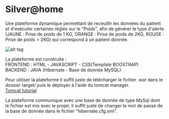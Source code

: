 # Silver@home 
Une plateforme dynamique permettant de receuillir les données du patient et d'exécuter certaines règles sur le "Poids", afin de générer le type d'alerte (JAUNE : Prise de poids de 1 KG, ORANGE : Prise de poids de 2KG, ROUGE : Prise de poids > 2KG) qui correspond à un patient donnée.


![alt tag](http://i.imgur.com/AGjZO4Y.png)


La plateforme est construite : <br />
FRONTEND : HTML - JAVASCRIPT - CSS(Template BOOSTRAP)<br />
BACKEND : JAVA (Hibernate - Base de donnée MySQL)<br />

Pour utiliser la plateforme il suffit juste de télécharger le fichier .war dans le dossier target/ puis le déployer à l'aide du tomcat manager. <br />
[Tomcat tutorial](http://www.vogella.com/tutorials/ApacheTomcat/article.html)<br />

La plateforme communique avec une base de donnée de type MySql dont le fichier est mis avec le projet, il suffit juste de changer le mot de passe de la base de donnée dans le fichier "hibernate.cfg.xml".<br />

